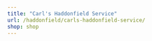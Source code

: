 ```yaml
---
title: "Carl's Haddonfield Service"
url: /haddonfield/carls-haddonfield-service/
shop: shop
---
```

